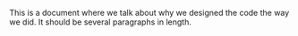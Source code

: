 This is a document where we talk about why we designed the code the way we did. It should be several paragraphs in length. 